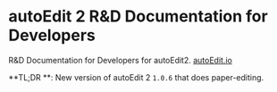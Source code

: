 # autoEdit 2 R&D Documentation for Developers

R&D Documentation for Developers for autoEdit2. [autoEdit.io](/www.autoEdit.io)

**TL;DR **: New version of autoEdit 2 `1.0.6` that does paper-editing.





